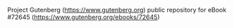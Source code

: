 Project Gutenberg (https://www.gutenberg.org) public repository
for eBook #72645 (https://www.gutenberg.org/ebooks/72645)
